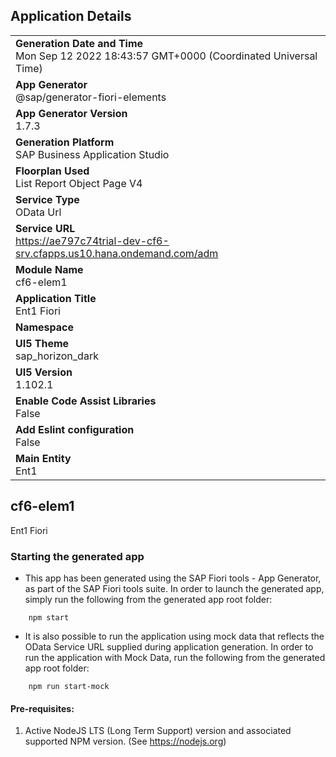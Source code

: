 ## Application Details
|               |
| ------------- |
|**Generation Date and Time**<br>Mon Sep 12 2022 18:43:57 GMT+0000 (Coordinated Universal Time)|
|**App Generator**<br>@sap/generator-fiori-elements|
|**App Generator Version**<br>1.7.3|
|**Generation Platform**<br>SAP Business Application Studio|
|**Floorplan Used**<br>List Report Object Page V4|
|**Service Type**<br>OData Url|
|**Service URL**<br>https://ae797c74trial-dev-cf6-srv.cfapps.us10.hana.ondemand.com/adm
|**Module Name**<br>cf6-elem1|
|**Application Title**<br>Ent1 Fiori|
|**Namespace**<br>|
|**UI5 Theme**<br>sap_horizon_dark|
|**UI5 Version**<br>1.102.1|
|**Enable Code Assist Libraries**<br>False|
|**Add Eslint configuration**<br>False|
|**Main Entity**<br>Ent1|

## cf6-elem1

Ent1 Fiori

### Starting the generated app

-   This app has been generated using the SAP Fiori tools - App Generator, as part of the SAP Fiori tools suite.  In order to launch the generated app, simply run the following from the generated app root folder:

```
    npm start
```

- It is also possible to run the application using mock data that reflects the OData Service URL supplied during application generation.  In order to run the application with Mock Data, run the following from the generated app root folder:

```
    npm run start-mock
```

#### Pre-requisites:

1. Active NodeJS LTS (Long Term Support) version and associated supported NPM version.  (See https://nodejs.org)


